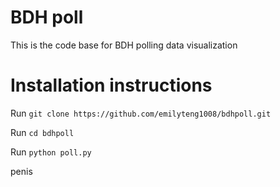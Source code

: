 # BDH poll

This is the code base for BDH polling data visualization

# Installation instructions

Run `git clone https://github.com/emilyteng1008/bdhpoll.git`

Run `cd bdhpoll`

Run `python poll.py`

penis
